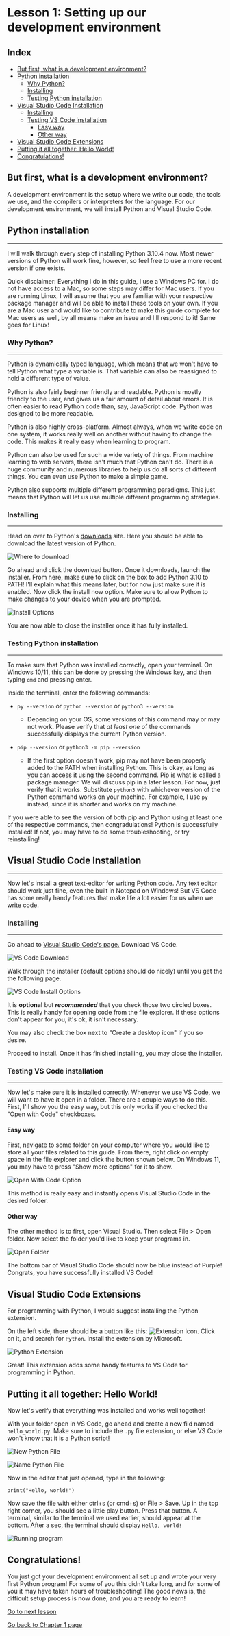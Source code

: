 # Lesson 1: Setting up our development environment

## Index

* [But first, what is a development environment?](#but-first-what-is-a-development-environment)
* [Python installation](#python-installation)
  * [Why Python?](#why-python)
  * [Installing](#installing)
  * [Testing Python installation](#testing-python-installation)
* [Visual Studio Code Installation](#visual-studio-code-installation)
  * [Installing](#installing-1)
  * [Testing VS Code installation](#testing-vs-code-installation)
    * [Easy way](#easy-way)
    * [Other way](#other-way)
* [Visual Studio Code Extensions](#visual-studio-code-extensions)
* [Putting it all together: Hello World!](#putting-it-all-together-hello-world)
* [Congratulations!](#congratulations)

## But first, what is a development environment?

A development environment is the setup where we write our code, the tools we use, and the compilers or interpreters for the language. For our development environment, we will install Python and Visual Studio Code.

## Python installation
---
I will walk through every step of installing Python 3.10.4 now. Most newer versions of Python will work fine, however, so feel free to use a more recent version if one exists.

Quick disclaimer: Everything I do in this guide, I use a Windows PC for. I do not have access to a Mac, so some steps may differ for Mac users. If you are running Linux, I will assume that you are familiar with your respective package manager and will be able to install these tools on your own. If you are a Mac user and would like to contribute to make this guide complete for Mac users as well, by all means make an issue and I'll respond to it! Same goes for Linux!

### Why Python?
---
Python is dynamically typed language, which means that we won't have to tell Python what type a variable is. That variable can also be reassigned to hold a different type of value.

Python is also fairly beginner friendly and readable. Python is mostly friendly to the user, and gives us a fair amount of detail about errors. It is often easier to read Python code than, say, JavaScript code. Python was designed to be more readable.

Python is also highly cross-platform. Almost always, when we write code on one system, it works really well on another without having to change the code. This makes it really easy when learning to program.

Python can also be used for such a wide variety of things. From machine learning to web servers, there isn't much that Python can't do. There is a huge community and numerous libraries to help us do all sorts of different things. You can even use Python to make a simple game.

Python also supports multiple different programming paradigms. This just means that Python will let us use multiple different programming strategies.

### Installing
---
Head on over to Python's [downloads](https://www.python.org/downloads/) site. Here you should be able to download the latest version of Python.

![Where to download](res/img/DownloadPython.png)

Go ahead and click the download button. Once it downloads, launch the installer. From here, make sure to click on the box to add Python 3.10 to PATH! I'll explain what this means later, but for now just make sure it is enabled. Now click the install now option. Make sure to allow Python to make changes to your device when you are prompted.

![Install Options](res/img/PythonInstallOptions.png)

You are now able to close the installer once it has fully installed.

### Testing Python installation
---

To make sure that Python was installed correctly, open your terminal. On Windows 10/11, this can be done by pressing the Windows key, and then typing `cmd` and pressing enter.

Inside the terminal, enter the following commands:

* `py --version` or `python --version` or `python3 --version`
  * Depending on your OS, some versions of this command may or may not work. Please verify that *at least one* of the commands successfully displays the current Python version.

* `pip --version` or `python3 -m pip --version`
  * If the first option doesn't work, pip may not have been properly added to the PATH when installing Python. This is okay, as long as you can access it using the second command. Pip is what is called a package manager. We will discuss pip in a later lesson. For now, just verify that it works. Substitute `python3` with whichever version of the Python command works on your machine. For example, I use `py` instead, since it is shorter and works on my machine.

If you were able to see the version of both pip and Python using at least one of the respective commands, then congradulations! Python is successfully installed! If not, you may have to do some troubleshooting, or try reinstalling!

## Visual Studio Code Installation
---

Now let's install a great text-editor for writing Python code. Any text editor should work just fine, even the built in Notepad on Windows! But VS Code has some really handy features that make life a lot easier for us when we write code.

### Installing
---

Go ahead to [Visual Studio Code's page.](https://code.visualstudio.com/) Download VS Code.

![VS Code Download](res/img/DownloadCode.png)

Walk through the installer (default options should do nicely) until you get the the following page.

![VS Code Install Options](res/img/InstallCode.png)

It is **optional** but ***recommended*** that you check those two circled boxes. This is really handy for opening code from the file explorer. If these options don't appear for you, it's ok, it isn't necessary.

You may also check the box next to "Create a desktop icon" if you so desire.

Proceed to install. Once it has finished installing, you may close the installer.

### Testing VS Code installation
---
Now let's make sure it is installed correctly. Whenever we use VS Code, we will want to have it open in a folder. There are a couple ways to do this. First, I'll show you the easy way, but this only works if you checked the "Open with Code" checkboxes.

#### Easy way

First, navigate to some folder on your computer where you would like to store all your files related to this guide. From there, right click on empty space in the file explorer and click the button shown below. On Windows 11, you may have to press "Show more options" for it to show.

![Open With Code Option](res/img/OpenWithCode.png)

This method is really easy and instantly opens Visual Studio Code in the desired folder.

#### Other way

The other method is to first, open Visual Studio. Then select File > Open folder. Now select the folder you'd like to keep your programs in.

![Open Folder](res/img/OpenFolder.png)

The bottom bar of Visual Studio Code should now be blue instead of Purple! Congrats, you have successfully installed VS Code!

## Visual Studio Code Extensions

For programming with Python, I would suggest installing the Python extension.

On the left side, there should be a button like this: ![Extension Icon](res/img/ExtensionIcon.png). Click on it, and search for `Python`. Install the extension by Microsoft.

![Python Extension](res/img/InstallPythonExtension.png)

Great! This extension adds some handy features to VS Code for programming in Python.


## Putting it all together: Hello World!

Now let's verify that everything was installed and works well together!

With your folder open in VS Code, go ahead and create a new fild named `hello_world.py`. Make sure to include the `.py` file extension, or else VS Code won't know that it is a Python script!

![New Python File](res/img/NewFile.png)

![Name Python File](res/img/NameFile.png)

Now in the editor that just opened, type in the following:

`print("Hello, world!")`

Now save the file with either ctrl+s (or cmd+s) or File > Save. Up in the top right corner, you should see a little play button. Press that button. A terminal, similar to the terminal we used earlier, should appear at the bottom. After a sec, the terminal should display `Hello, world!`

![Running program](res/img/RunHelloWorld.png)

## Congratulations!

You just got your development environment all set up and wrote your very first Python program! For some of you this didn't take long, and for some of you it may have taken hours of troubleshooting! The good news is, the difficult setup process is now done, and you are ready to learn!

[Go to next lesson](../l2/l2.md)

[Go back to Chapter 1 page](../chapter-1.md)